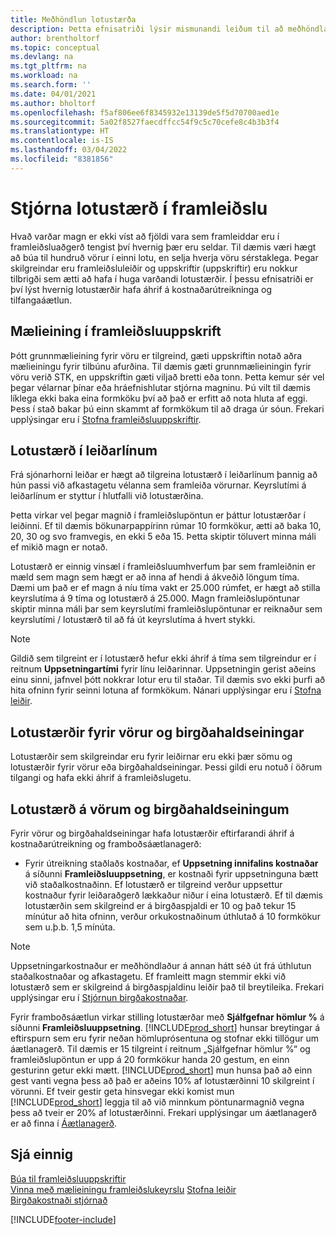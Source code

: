 ```yaml
---
title: Meðhöndlun lotustærða
description: Þetta efnisatriði lýsir mismunandi leiðum til að meðhöndla lotustærðir.
author: brentholtorf
ms.topic: conceptual
ms.devlang: na
ms.tgt_pltfrm: na
ms.workload: na
ms.search.form: ''
ms.date: 04/01/2021
ms.author: bholtorf
ms.openlocfilehash: f5af806ee6f8345932e13139de5f5d70700aed1e
ms.sourcegitcommit: 5a02f8527faecdffcc54f9c5c70cefe8c4b3b3f4
ms.translationtype: HT
ms.contentlocale: is-IS
ms.lasthandoff: 03/04/2022
ms.locfileid: "8381856"
---
```

# <a name="handling-lot-sizes-in-production"></a>Stjórna lotustærð í framleiðslu
Hvað varðar magn er ekki víst að fjöldi vara sem framleiddar eru í framleiðsluaðgerð tengist því hvernig þær eru seldar. Til dæmis væri hægt að búa til hundruð vörur í einni lotu, en selja hverja vöru sérstaklega. Þegar skilgreindar eru framleiðsluleiðir og uppskriftir (uppskriftir) eru nokkur tilbrigði sem ætti að hafa í huga varðandi lotustærðir. Í þessu efnisatriði er því lýst hvernig lotustærðir hafa áhrif á kostnaðarútreikninga og tilfangaáætlun.

## <a name="units-of-measure-in-production-bill-of-materials"></a>Mælieining í framleiðsluuppskrift
Þótt grunnmælieining fyrir vöru er tilgreind, gæti uppskriftin notað aðra mælieiningu fyrir tilbúnu afurðina. Til dæmis gæti grunnmælieiningin fyrir vöru verið STK, en uppskriftin gæti viljað bretti eða tonn. Þetta kemur sér vel þegar vélarnar þínar eða hráefnishlutar stjórna magninu. Þú vilt til dæmis líklega ekki baka eina formköku því að það er erfitt að nota hluta af eggi. Þess í stað bakar þú einn skammt af formkökum til að draga úr sóun. Frekari upplýsingar eru í [Stofna framleiðsluuppskriftir](production-how-to-create-production-boms.md).

## <a name="lot-size-on-routing-lines"></a>Lotustærð í leiðarlínum
Frá sjónarhorni leiðar er hægt að tilgreina lotustærð í leiðarlínum þannig að hún passi við afkastagetu vélanna sem framleiða vörurnar. Keyrslutími á leiðarlínum er styttur í hlutfalli við lotustærðina. 

Þetta virkar vel þegar magnið í framleiðslupöntun er þáttur lotustærðar í leiðinni. Ef til dæmis bökunarpappírinn rúmar 10 formkökur, ætti að baka 10, 20, 30 og svo framvegis, en ekki 5 eða 15.  Þetta skiptir töluvert minna máli ef mikið magn er notað.

Lotustærð er einnig vinsæl í framleiðsluumhverfum þar sem framleiðnin er mæld sem magn sem hægt er að inna af hendi á ákveðið löngum tíma. Dæmi um það er ef magn á níu tíma vakt er 25.000 rúmfet, er hægt að stilla keyrslutíma á 9 tíma og lotustærð á 25.000.
Magn framleiðslupöntunar skiptir minna máli þar sem keyrslutími framleiðslupöntunar er reiknaður sem keyrslutími / lotustærð til að fá út keyrslutíma á hvert stykki.
 
> [!NOTE]
> Gildið sem tilgreint er í lotustærð hefur ekki áhrif á tíma sem tilgreindur er í reitnum **Uppsetningartími** fyrir línu leiðarinnar. Uppsetningin gerist aðeins einu sinni, jafnvel þótt nokkrar lotur eru til staðar. Til dæmis svo ekki þurfi að hita ofninn fyrir seinni lotuna af formkökum. Nánari upplýsingar eru í [Stofna leiðir](production-how-to-create-routings.md).

## <a name="lot-sizes-for-items-and-stockkeeping-units"></a>Lotustærðir fyrir vörur og birgðahaldseiningar
Lotustærðir sem skilgreindar eru fyrir leiðirnar eru ekki þær sömu og lotustærðir fyrir vörur eða birgðahaldseiningar. Þessi gildi eru notuð í öðrum tilgangi og hafa ekki áhrif á framleiðslugetu. 

## <a name="lot-size-on-item-and-stockkeeping-units"></a>Lotustærð á vörum og birgðahaldseiningum
Fyrir vörur og birgðahaldseiningar hafa lotustærðir eftirfarandi áhrif á kostnaðarútreikning og framboðsáætlanagerð:

* Fyrir útreikning staðlaðs kostnaðar, ef **Uppsetning innifalins kostnaðar** á síðunni **Framleiðsluuppsetning**, er kostnaði fyrir uppsetninguna bætt við staðalkostnaðinn. Ef lotustærð er tilgreind verður uppsettur kostnaður fyrir leiðaraðgerð lækkaður niður í eina lotustærð. Ef til dæmis lotustærðin sem skilgreind er á birgðaspjaldi er 10 og það tekur 15 mínútur að hita ofninn, verður orkukostnaðinum úthlutað á 10 formkökur sem u.þ.b. 1,5 mínúta. 

> [!NOTE]
> Uppsetningarkostnaður er meðhöndlaður á annan hátt séð út frá úthlutun staðalkostnaðar og afkastagetu. Ef framleitt magn stemmir ekki við lotustærð sem er skilgreind á birgðaspjaldinu leiðir það til breytileika. Frekari upplýsingar eru í [Stjórnun birgðakostnaðar](finance-manage-inventory-costs.md). <!--not sure that I got this part right seems to repeat the first example.-->

Fyrir framboðsáætlun virkar stilling lotustærðar með **Sjálfgefnar hömlur %** á síðunni **Framleiðsluuppsetning**. [!INCLUDE[prod_short](includes/prod_short.md)] hunsar breytingar á eftirspurn sem eru fyrir neðan hömluprósentuna og stofnar ekki tillögur um áætlanagerð. Til dæmis er 15 tilgreint í reitnum „Sjálfgefnar hömlur %“ og framleiðslupöntun er upp á 20 formkökur handa 20 gestum, en einn gesturinn getur ekki mætt. [!INCLUDE[prod_short](includes/prod_short.md)] mun hunsa það að einn gest vanti vegna þess að það er aðeins 10% af lotustærðinni 10 skilgreint í vörunni. Ef tveir gestir geta hinsvegar ekki komist mun [!INCLUDE[prod_short](includes/prod_short.md)] leggja til að við minnkum pöntunarmagnið vegna þess að tveir er 20% af lotustærðinni. Frekari upplýsingar um áætlanagerð er að finna í [Áætlanagerð](production-planning.md).

## <a name="see-also"></a>Sjá einnig
[Búa til framleiðsluuppskriftir](production-how-to-create-production-boms.md)  
[Vinna með mælieiningu framleiðslukeyrslu](production-how-to-use-the-manufacturing-batch-unit-of-measure.md)
[Stofna leiðir](production-how-to-create-routings.md)  
[Birgðakostnaði stjórnað](finance-manage-inventory-costs.md)


[!INCLUDE[footer-include](includes/footer-banner.md)]